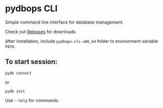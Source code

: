 # pydbops CLI

Simple command line interface for database management.

Check out <a href="https://github.com/NotShrirang/pydbops/releases">Releases</a> for downloads

After installation, include <code>pydbops-cli-x86_64</code> folder to environment variable <code>PATH</code>.

## To start session:

```
pydb connect
```

or

```
pydb init
```

Use <code>--help</code> for commands.
